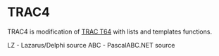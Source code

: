 # TRAC4

TRAC4 is modification of [TRAC T64](https://en.wikipedia.org/wiki/TRAC_(programming_language)) 
with lists and templates functions.

LZ - Lazarus/Delphi source
ABC - PascalABC.NET source